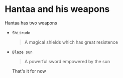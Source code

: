 # Hantaa and his weapons

Hantaa has two weapons
- `Shiirudo`
  > A magical shields which has great resistence
- `Blaze sun`
  > A powerful sword empowered by the sun
  
 
  That's it for now
